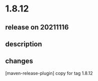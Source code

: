 # 1.8.12

## release on 20211116

## description

## changes

[maven-release-plugin] copy for tag 1.8.12


